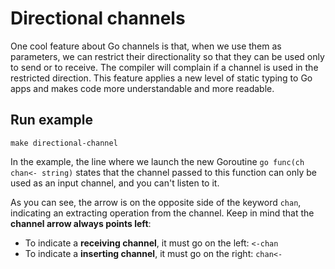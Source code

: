 # Directional channels

One cool feature about Go channels is that, when we use them as parameters, we can restrict their directionality so that they can be used only to send or to receive. The compiler will complain if a channel is used in the restricted direction. This feature applies a new level of static typing to Go apps and makes code more understandable and more readable.

## Run example
``make directional-channel``

In the example, the line where we launch the new Goroutine `go func(ch chan<- string)` states that the channel passed to this function can only be used as an input channel, and you can't listen to it.

As you can see, the arrow is on the opposite side of the keyword `chan`, indicating an extracting operation from the channel. Keep in mind that the **channel arrow always points left**:
- To indicate a **receiving channel**, it must go on the left: `<-chan`
- To indicate a **inserting channel**, it must go on the right: `chan<-`